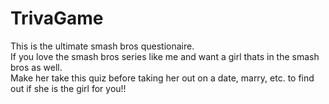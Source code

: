 # TrivaGame
This is the ultimate smash bros questionaire.<br>
If you love the smash bros series like me and want a girl thats in the smash bros as well.<br>
Make her take this quiz before taking her out on a date, marry, etc. to find out if she is the girl for you!!
